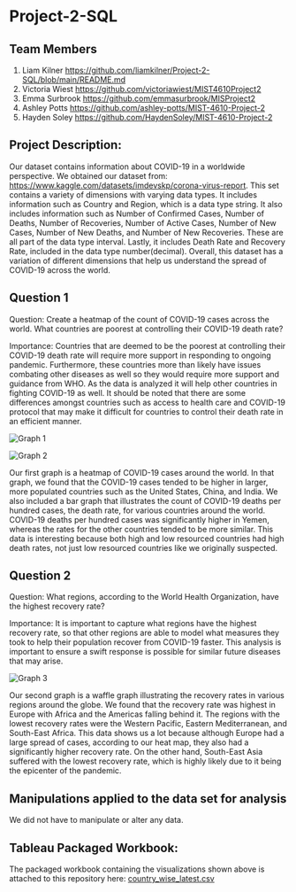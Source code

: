 # Project-2-SQL

## Team Members

1. Liam Kilner https://github.com/liamkilner/Project-2-SQL/blob/main/README.md
2. Victoria Wiest https://github.com/victoriawiest/MIST4610Project2
3. Emma Surbrook https://github.com/emmasurbrook/MISProject2
4. Ashley Potts https://github.com/ashley-potts/MIST-4610-Project-2
5. Hayden Soley https://github.com/HaydenSoley/MIST-4610-Project-2


## Project Description:
Our dataset contains information about COVID-19 in a worldwide perspective. We obtained our dataset from: https://www.kaggle.com/datasets/imdevskp/corona-virus-report. This set contains a variety of dimensions with varying data types. It includes information such as Country and Region, which is a data type string. It also includes information such as Number of Confirmed Cases, Number of Deaths,  Number of Recoveries, Number of Active Cases, Number of New Cases, Number of New Deaths, and Number of New Recoveries. These are all part of the data type interval. Lastly, it includes Death Rate and Recovery Rate, included in the data type number(decimal). Overall, this dataset has a variation of different dimensions that help us understand the spread of COVID-19 across the world.

## Question 1
Question: Create a heatmap of the count of COVID-19 cases across the world. What countries are poorest at controlling their COVID-19 death rate?

Importance: Countries that are deemed to be the poorest at controlling their COVID-19 death rate will require more support in responding to ongoing pandemic. Furthermore, these countries more than likely have issues combating other diseases as well so they would require more support and guidance from WHO. As the data is analyzed it will help other countries in fighting COVID-19 as well. It should be noted that there are some differences amongst countries such as access to health care and COVID-19 protocol that may make it difficult for countries to control their death rate in an efficient manner.

![Graph 1](https://github.com/liamkilner/Project-2-SQL/assets/141340172/9e89002f-6601-45c3-8195-1d44d1cd706a)

![Graph 2](https://github.com/liamkilner/Project-2-SQL/assets/141340172/b0d22ec2-27f5-4425-ba66-33d4380c9411)

Our first graph is a heatmap of COVID-19 cases around the world. In that graph, we found that the COVID-19 cases tended to be higher in larger, more populated countries such as the United States, China, and India. We also included a bar graph that illustrates the count of COVID-19 deaths per hundred cases, the death rate, for various countries around the world. COVID-19 deaths per hundred cases was significantly higher in Yemen, whereas the rates for the other countries tended to be more similar. This data is interesting because both high and low resourced countries had high death rates, not just low resourced countries like we originally suspected.

## Question 2
Question: What regions, according to the World Health Organization, have the highest recovery rate?

Importance: It is important to capture what regions have the highest recovery rate, so that other regions are able to model what measures they took to help their population recover from COVID-19 faster. This analysis is important to ensure a swift response is possible for similar future diseases that may arise. 

![Graph 3](https://github.com/liamkilner/Project-2-SQL/assets/141340172/1358a6e1-8eec-41e6-91c7-d159a6d28e04)

Our second graph is a waffle graph illustrating the recovery rates in various regions around the globe. We found that the recovery rate was highest in Europe with Africa and the Americas falling behind it. The regions with the lowest recovery rates were the Western Pacific, Eastern Mediterranean, and South-East Africa. This data shows us a lot because although Europe had a large spread of cases, according to our heat map, they also had a significantly higher recovery rate. On the other hand, South-East Asia suffered with the lowest recovery rate, which is highly likely due to it being the epicenter of the pandemic. 

## Manipulations applied to the data set for analysis
We did not have to manipulate or alter any data.

## Tableau Packaged Workbook:
The packaged workbook containing the visualizations shown above is attached to this repository here: [country_wise_latest.csv](https://github.com/liamkilner/Project-2-SQL/files/13532316/country_wise_latest.csv)
